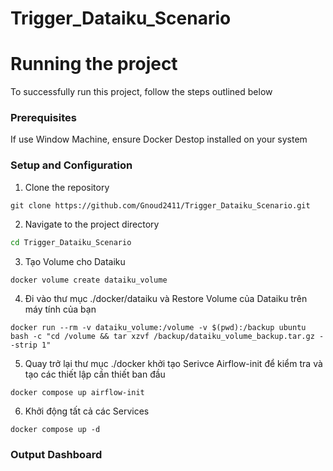 # Trigger_Dataiku_Scenario


# Running the project
To successfully run this project, follow the steps outlined below

### Prerequisites
If use Window Machine, ensure Docker Destop installed on your system

### Setup and Configuration
1. Clone the repository
```git
git clone https://github.com/Gnoud2411/Trigger_Dataiku_Scenario.git
```

2. Navigate to the project directory
```bash
cd Trigger_Dataiku_Scenario
```
3. Tạo Volume cho Dataiku
```docker
docker volume create dataiku_volume
```
4. Đi vào thư mục ./docker/dataiku và Restore Volume của Dataiku trên máy tính của bạn 
```docker
docker run --rm -v dataiku_volume:/volume -v $(pwd):/backup ubuntu bash -c "cd /volume && tar xzvf /backup/dataiku_volume_backup.tar.gz --strip 1"
```
5. Quay trở lại thư mục ./docker khởi tạo Serivce Airflow-init để kiểm tra và tạo các thiết lập cần thiết ban đầu
```docker
docker compose up airflow-init
```
6. Khởi động tất cả các Services
```docker
docker compose up -d
```

### Output Dashboard
